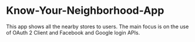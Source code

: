 # Know-Your-Neighborhood-App

This app shows all the nearby stores to users. The main focus is on the use of OAuth 2 Client and Facebook and Google login APIs.
